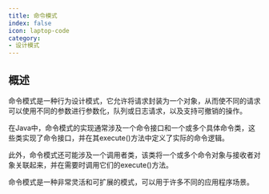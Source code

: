 ```yaml
---
title: 命令模式
index: false
icon: laptop-code
category:
- 设计模式
---
```


## 概述

命令模式是一种行为设计模式，它允许将请求封装为一个对象，从而使不同的请求可以使用不同的参数进行参数化，队列或日志请求，以及支持可撤销的操作。

在Java中，命令模式的实现通常涉及一个命令接口和一个或多个具体命令类，这些类实现了命令接口，并在其execute()方法中定义了实际的命令逻辑。

此外，命令模式还可能涉及一个调用者类，该类将一个或多个命令对象与接收者对象关联起来，并在需要时调用它们的execute()方法。

命令模式是一种非常灵活和可扩展的模式，可以用于许多不同的应用程序场景。




